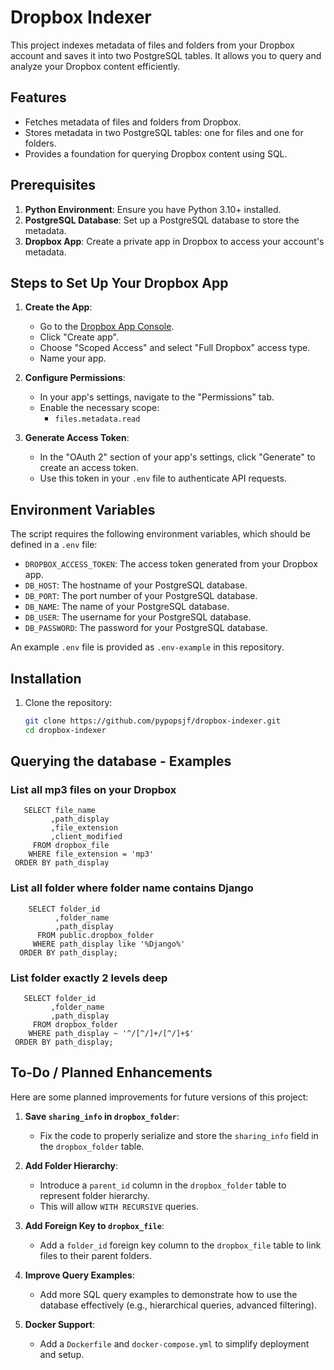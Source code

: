 # Dropbox Indexer

This project indexes metadata of files and folders from your Dropbox account and saves it into two PostgreSQL tables. It allows you to query and analyze your Dropbox content efficiently.

## Features
- Fetches metadata of files and folders from Dropbox.
- Stores metadata in two PostgreSQL tables: one for files and one for folders.
- Provides a foundation for querying Dropbox content using SQL.

## Prerequisites
1. **Python Environment**: Ensure you have Python 3.10+ installed.
2. **PostgreSQL Database**: Set up a PostgreSQL database to store the metadata.
3. **Dropbox App**: Create a private app in Dropbox to access your account's metadata.

## Steps to Set Up Your Dropbox App
1. **Create the App**:
   - Go to the [Dropbox App Console](https://www.dropbox.com/developers/apps).
   - Click "Create app".
   - Choose "Scoped Access" and select "Full Dropbox" access type.
   - Name your app.

2. **Configure Permissions**:
   - In your app's settings, navigate to the "Permissions" tab.
   - Enable the necessary scope:
     - `files.metadata.read`

3. **Generate Access Token**:
   - In the "OAuth 2" section of your app's settings, click "Generate" to create an access token.
   - Use this token in your `.env` file to authenticate API requests.

## Environment Variables
The script requires the following environment variables, which should be defined in a `.env` file:

- `DROPBOX_ACCESS_TOKEN`: The access token generated from your Dropbox app.
- `DB_HOST`: The hostname of your PostgreSQL database.
- `DB_PORT`: The port number of your PostgreSQL database.
- `DB_NAME`: The name of your PostgreSQL database.
- `DB_USER`: The username for your PostgreSQL database.
- `DB_PASSWORD`: The password for your PostgreSQL database.

An example `.env` file is provided as `.env-example` in this repository.

## Installation
1. Clone the repository:
   ```bash
   git clone https://github.com/pypopsjf/dropbox-indexer.git
   cd dropbox-indexer

## Querying the database - Examples

### List all mp3 files on your Dropbox

```
   SELECT file_name
         ,path_display
         ,file_extension
         ,client_modified
     FROM dropbox_file 
    WHERE file_extension = 'mp3'
 ORDER BY path_display
```

### List all folder where folder name contains Django

```
	SELECT folder_id 
	      ,folder_name
		  ,path_display
	  FROM public.dropbox_folder 
	 WHERE path_display like '%Django%'
  ORDER BY path_display;
```

### List folder exactly 2 levels deep

```
   SELECT folder_id
         ,folder_name
         ,path_display
     FROM dropbox_folder
    WHERE path_display ~ '^/[^/]+/[^/]+$'
 ORDER BY path_display;
```

## To-Do / Planned Enhancements

Here are some planned improvements for future versions of this project:

1. **Save `sharing_info` in `dropbox_folder`**:
   - Fix the code to properly serialize and store the `sharing_info` field in the `dropbox_folder` table.

2. **Add Folder Hierarchy**:
   - Introduce a `parent_id` column in the `dropbox_folder` table to represent folder hierarchy.
   - This will allow `WITH RECURSIVE` queries.

3. **Add Foreign Key to `dropbox_file`**:
   - Add a `folder_id` foreign key column to the `dropbox_file` table to link files to their parent folders.

4. **Improve Query Examples**:
   - Add more SQL query examples to demonstrate how to use the database effectively (e.g., hierarchical queries, advanced filtering).

5. **Docker Support**:
   - Add a `Dockerfile` and `docker-compose.yml` to simplify deployment and setup.
